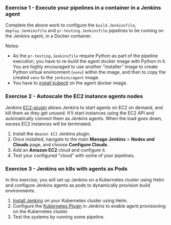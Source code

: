 
### Exercise 1 - Execute your pipelines in a container in a Jenkins agent

Complete the above work to configure the `build.Jenkinsfile`, `deploy.Jenkinsfile` and `pr-testing.Jenkinsfile` pipelines to be running on the Jenkins agent, in a Docker container.

Notes:

- As the `pr-testing.Jenkinsfile` require Python as part of the pipeline execution, you have to re-build the agent docker image with Python in it. You are highly encouraged to use another "installer" image to create Python virtual environment (`venv`) within the image, and then to copy the created `venv` to the `jenkins/agent` image.
- You have to [install kubectl](https://kubernetes.io/docs/tasks/tools/install-kubectl-linux/) on the agent docker image.


### Exercise 2 - Autoscale the EC2 inatance agents nodes

Jenkins [EC2-plugin](https://plugins.jenkins.io/ec2/) allows Jenkins to start agents on EC2 on demand, and kill them as they get unused.
It'll start instances using the EC2 API and automatically connect them as Jenkins agents. When the load goes down, excess EC2 instances will be terminated.

1. Install the `Amazon EC2` Jenkins plugin. 
2. Once installed, navigate to the main **Manage Jenkins** > **Nodes and Clouds** page, and choose **Configure Clouds**.
3. Add an **Amazon EC2** cloud and configure it.
4. Test your configured "cloud" with some of your pipelines.

### Exercise 3 - Jenkins on k8s with agents as Pods

In this exercise, you will set up Jenkins on a Kubernetes cluster using Helm and configure Jenkins agents as pods to dynamically provision build environments.

1. [Install Jenkins](https://artifacthub.io/packages/helm/jenkinsci/jenkins) on your Kubernetes cluster using Helm.
2. Configure the [Kubernetes Plugin](https://plugins.jenkins.io/kubernetes/) in Jenkins to enable agent provisioning on the Kubernetes cluster.
3. Test the systems by running some pipeline. 
